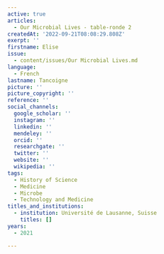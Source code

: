 ```yaml
---
active: true
articles:
  - Our Microbial Lives - table-ronde 2
createdAt: '2022-09-21T08:08:29.808Z'
exerpt: ''
firstname: Elise
issue:
  - content/issues/Our Microbial Lives.md
language:
  - French
lastname: Tancoigne
picture: ''
picture_copyright: ''
reference: ''
social_channels:
  google_scholar: ''
  instagram: ''
  linkedin: ''
  mendeley: ''
  orcid: ''
  researchgate: ''
  twitter: ''
  website: ''
  wikipedia: ''
tags:
  - History of Science
  - Medicine
  - Microbe
  - Technology and Medicine
titles_and_institutions:
  - institution: Université de Lausanne, Suisse
    titles: []
years:
  - 2021

---
```

